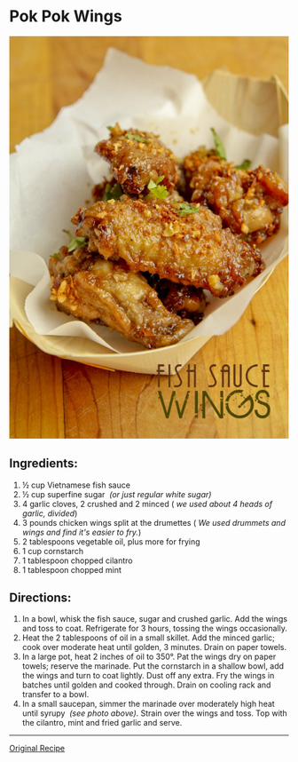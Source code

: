 # Pok Pok Wings
![fish_sauce_wings.png](../images/fish_sauce_wings.png)


## Ingredients:

1. ½ cup Vietnamese fish sauce  
2. ½ cup superfine sugar  _(or just regular white sugar)_  
3. 4 garlic cloves, 2 crushed and 2 minced ( _we used about 4 heads of garlic, divided_)
4. 3 pounds chicken wings split at the drumettes ( _We used drummets and wings and find it's easier to fry._)
5. 2 tablespoons vegetable oil, plus more for frying  
6. 1 cup cornstarch  
7. 1 tablespoon chopped cilantro  
8. 1 tablespoon chopped mint
 
## Directions:

1. In a bowl, whisk the fish sauce, sugar and crushed garlic. Add the wings and toss to coat. Refrigerate for 3 hours, tossing the wings occasionally.
2. Heat the 2 tablespoons of oil in a small skillet. Add the minced garlic; cook over moderate heat until golden, 3 minutes. Drain on paper towels.
3. In a large pot, heat 2 inches of oil to 350°. Pat the wings dry on paper towels; reserve the marinade. Put the cornstarch in a shallow bowl, add the wings and turn to coat lightly. Dust off any extra. Fry the wings in batches until golden and cooked through. Drain on cooling rack and transfer to a bowl.
4. In a small saucepan, simmer the marinade over moderately high heat until syrupy  _(see photo above)_. Strain over the wings and toss. Top with the cilantro, mint and fried garlic and serve.

* * *

[Original Recipe](http://www.theravenouscouple.com/2013/02/fish-sauce-wings-pok-pok-wings-recipe.html)
